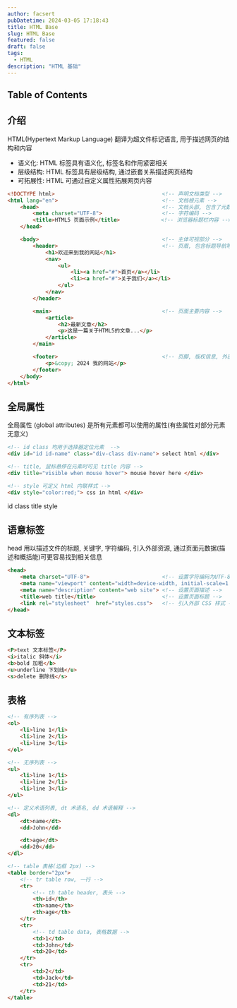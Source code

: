 ```yaml
---
author: facsert
pubDatetime: 2024-03-05 17:18:43
title: HTML Base
slug: HTML Base
featured: false
draft: false
tags:
  - HTML
description: "HTML 基础"
---
```


## Table of Contents

## 介绍

HTML(Hypertext Markup Language) 翻译为超文件标记语言, 用于描述网页的结构和内容  
- 语义化: HTML 标签具有语义化, 标签名和作用紧密相关
- 层级结构: HTML 标签具有层级结构, 通过嵌套关系描述网页结构
- 可拓展性: HTML 可通过自定义属性拓展网页内容

```html
<!DOCTYPE html>                                  <!-- 声明文档类型 -->
<html lang="en">                                 <!-- 文档根元素 -->
    <head>                                       <!-- 文档头部, 包含了元数据和引用的外部资源等信息 -->
        <meta charset="UTF-8">                   <!-- 字符编码 -->
        <title>HTML5 页面示例</title>             <!-- 浏览器标题栏内容 -->
    </head>

    <body>                                       <!-- 主体可视部分 -->
        <header>                                 <!-- 页眉, 包含标题导航等 -->
            <h1>欢迎来到我的网站</h1>
            <nav>
                <ul>
                    <li><a href="#">首页</a></li>
                    <li><a href="#">关于我们</a></li>
                </ul>
            </nav>
        </header>

        <main>                                   <!-- 页面主要内容 -->
            <article>
                <h2>最新文章</h2>
                <p>这是一篇关于HTML5的文章...</p>
            </article>
        </main>

        <footer>                                 <!-- 页脚, 版权信息, 外部链接 -->
            <p>&copy; 2024 我的网站</p>
        </footer>
    </body>
</html>
```

## 全局属性

全局属性 (global attributes) 是所有元素都可以使用的属性(有些属性对部分元素无意义)  


```html
<!-- id class 均用于选择器定位元素  -->
<div id="id id-name" class="div-class div-name"> select html </div>

<!-- title, 鼠标悬停在元素时可见 title 内容 -->
<div title="visible when mouse hover"> mouse hover here </div>

<!-- style 可定义 html 内联样式 -->
<div style="color:red;"> css in html </div>


```

id
class
title
style



## 语意标签

head 用以描述文件的标题, 关键字, 字符编码, 引入外部资源, 通过页面元数据(描述和概括能)可更容易找到相关信息  

```html
<head>
    <meta charset="UTF-8">                       <!-- 设置字符编码为UTF-8 -->
    <meta name="viewport" content="width=device-width, initial-scale=1.0"> <!-- 设置移动设备视口 -->
    <meta name="description" content="web site"> <!-- 设置页面描述 -->
    <title>web title</title>                     <!-- 设置页面标题 -->
    <link rel="stylesheet"  href="styles.css">   <!-- 引入外部 CSS 样式 -->
</head>
```

## 文本标签

```html
<P>text 文本标签</P>
<i>italic 斜体</i>
<b>bold 加粗</b>
<u>underline 下划线</u>
<s>delete 删除线</s>
```

## 表格

```html
<!-- 有序列表 -->
<ol>
    <li>line 1</li>
    <li>line 2</li>
    <li>line 3</li>
</ol>

<!-- 无序列表 -->
<ul>
    <li>line 1</li>
    <li>line 2</li>
    <li>line 3</li>
</ul>

<!-- 定义术语列表, dt 术语名, dd 术语解释 -->
<dl>
    <dt>name</dt>
    <dd>John</dd>

    <dt>age</dt>
    <dd>20</dd>
</dl>
```

```html
<!-- table 表格(边框 2px) -->
<table border="2px">
    <!-- tr table row, 一行 -->
    <tr>
        <!-- th table header, 表头 -->
        <th>id</th>
        <th>name</th>
        <th>age</th>
    </tr>
    <tr>
        <!-- td table data, 表格数据 -->
        <td>1</td>
        <td>John</td>
        <td>20</td>
    </tr>
    <tr>
        <td>2</td>
        <td>Jack</td>
        <td>21</td>
    </tr>
</table>
```